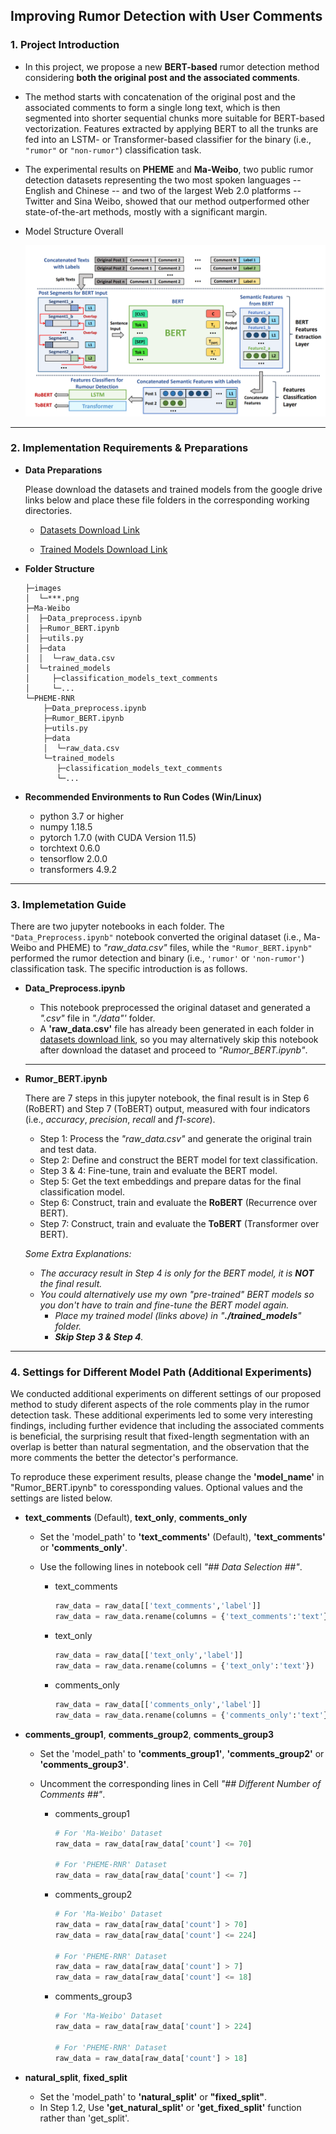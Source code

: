 ## Improving Rumor Detection with User Comments



### 1. Project Introduction

- In this project, we propose a new **BERT-based** rumor detection method considering **both the original post and the associated comments**. 

- The method starts with concatenation of the original post and the associated comments to form a single long text, which is then segmented into shorter sequential chunks more suitable for BERT-based vectorization. Features extracted by applying BERT to all the trunks are fed into an LSTM- or Transformer-based classifier for the binary (i.e., `"rumor"` or `"non-rumor"`) classification task. 

- The experimental results on **PHEME** and **Ma-Weibo**, two public rumor detection datasets representing the two most spoken languages -- English and Chinese --  and two of the largest Web 2.0 platforms -- Twitter and Sina Weibo, showed that our method outperformed other state-of-the-art methods, mostly with a significant margin.

- Model Structure Overall

  ![](.\images\Overall-Structure.png)

---

### 2. Implementation Requirements & Preparations

* **Data Preparations**

  Please download the datasets and trained models from the google drive links below and place these file folders in the corresponding working directories. 

  * [Datasets Download Link](https://drive.google.com/drive/folders/1o430G2HXg9k5cWCOkPwmhOT_7boUii8i?usp=sharing)

  * [Trained Models Download Link](https://drive.google.com/drive/folders/1VEtruvbJ9eRMC4BttXgvz9A0h76HgUIP?usp=sharing) 

* **Folder Structure**


  ```shell
  ├─images
  │  └─***.png
  ├─Ma-Weibo
  │  ├─Data_preprocess.ipynb
  │  ├─Rumor_BERT.ipynb
  │  ├─utils.py
  │  ├─data
  │  │  └─raw_data.csv
  │  └─trained_models
  │     ├─classification_models_text_comments
  │     └─...
  └─PHEME-RNR
      ├─Data_preprocess.ipynb
      ├─Rumor_BERT.ipynb
      ├─utils.py
      ├─data
      │  └─raw_data.csv
      └─trained_models
         ├─classification_models_text_comments
         └─...
  ```

  

* **Recommended Environments to Run Codes (Win/Linux)**
  
  * python 3.7 or higher
  * numpy 1.18.5
  * pytorch 1.7.0 (with CUDA Version 11.5)
  * torchtext 0.6.0
  * tensorflow 2.0.0
  * transformers 4.9.2

---

### 3. Implemetation Guide

There are two jupyter notebooks in each folder. The `"Data_Preprocess.ipynb"` notebook converted the original dataset (i.e., Ma-Weibo and PHEME) to *"raw_data.csv"* files, while the `"Rumor_BERT.ipynb"` performed the rumor detection and binary (i.e., `'rumor'` or `'non-rumor'`) classification task. The specific introduction is as follows.

* **Data_Preprocess.ipynb**

  * This notebook preprocessed the original dataset and generated a *".csv"* file in *"./data"'* folder. 
  * A **'raw_data.csv'** file has already been generated in each folder in [datasets download link](https://drive.google.com/drive/folders/1o430G2HXg9k5cWCOkPwmhOT_7boUii8i?usp=sharing), so you may alternatively skip this notebook after download the dataset and proceed to *"Rumor_BERT.ipynb"*.

  ---

* **Rumor_BERT.ipynb**

  There are 7 steps in this jupyter notebook, the final result is in Step 6 (RoBERT) and Step 7 (ToBERT) output, measured with four indicators (i.e., *accuracy*, *precision*, *recall* and *f1-score*).

  * Step 1: Process the *"raw_data.csv"* and generate the original train and test data.
  * Step 2: Define and construct the BERT model for text classification.
  * Step 3 & 4: Fine-tune, train and evaluate the BERT model.
  * Step 5: Get the text embeddings and prepare datas for the final classification model.
  * Step 6: Construct, train and evaluate the **RoBERT** (Recurrence over BERT).
  * Step 7: Construct, train and evaluate the **ToBERT** (Transformer over BERT).

  *Some Extra Explanations:*

  - *The accuracy result in Step 4 is only for the BERT model, it is **NOT** the final result.*
  - *You could alternatively use my own "pre-trained"  BERT models so you don't have to train and fine-tune the BERT model again.*
    - *Place my trained model (links above) in "**./trained_models**" folder.*
    - ***Skip Step 3 & Step 4**.*

---

### 4. Settings for Different Model Path (Additional Experiments)

We conducted additional experiments on different settings of our proposed method to study diferent aspects of the role comments play in the rumor detection task. These additional experiments led to some very interesting findings, including further evidence that including the associated comments is beneficial, the surprising result that fixed-length segmentation with an overlap is better than natural segmentation, and the observation that the more comments the better the detector's performance. 

To reproduce these experiment results, please change the **'model_name'** in "Rumor_BERT.ipynb" to coressponding values. Optional values and the settings are listed below.

* **text_comments** (Default), **text_only**, **comments_only**

  * Set the 'model_path' to **'text_comments'** (Default), **'text_comments'** or **'comments_only'**.

  * Use the following lines in notebook cell *"\## Data Selection ##"*.

    * text_comments
    
      ```python
      raw_data = raw_data[['text_comments','label']]
      raw_data = raw_data.rename(columns = {'text_comments':'text'})
      ```
    
    * text_only
    
      ```python
      raw_data = raw_data[['text_only','label']]
      raw_data = raw_data.rename(columns = {'text_only':'text'})
      ```
    
    
    * comments_only
    
      ```python
      raw_data = raw_data[['comments_only','label']]
      raw_data = raw_data.rename(columns = {'comments_only':'text'})
      ```
    
      

* **comments_group1**, **comments_group2**, **comments_group3**

  * Set the 'model_path' to **'comments_group1'**, **'comments_group2'** or **'comments_group3'**.

  * Uncomment the corresponding lines in Cell *"\## Different Number of Comments ##"*.

    * comments_group1

      ```python
      # For 'Ma-Weibo' Dataset
      raw_data = raw_data[raw_data['count'] <= 70]
      
      # For 'PHEME-RNR' Dataset
      raw_data = raw_data[raw_data['count'] <= 7]
      ```

    * comments_group2

      ```python
      # For 'Ma-Weibo' Dataset
      raw_data = raw_data[raw_data['count'] > 70]
      raw_data = raw_data[raw_data['count'] <= 224]
      
      # For 'PHEME-RNR' Dataset
      raw_data = raw_data[raw_data['count'] > 7]
      raw_data = raw_data[raw_data['count'] <= 18]
      ```

    * comments_group3

      ```python
      # For 'Ma-Weibo' Dataset
      raw_data = raw_data[raw_data['count'] > 224]
      
      # For 'PHEME-RNR' Dataset
      raw_data = raw_data[raw_data['count'] > 18]
      ```

* **natural_split**, **fixed_split**
  
  * Set the 'model_path' to **'natural_split'** or **"fixed_split"**.
  * In Step 1.2, Use **'get_natural_split'** or **'get_fixed_split'** function rather than 'get_split'.




